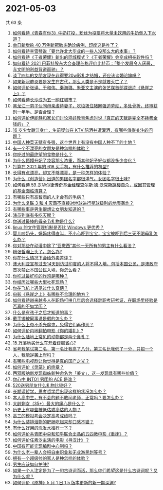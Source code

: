 # 2021-05-03

共 63 条

<!-- BEGIN -->
<!-- 最后更新时间 Mon May 03 2021 04:02:21 GMT+0800 (China Standard Time) -->

1. [如何看待《青春有你3》牛奶打投，粉丝为投票将大量未饮用的牛奶倒入下水道？](https://www.zhihu.com/question/457119531)
2. [单日新增逾 40 万例新冠肺炎确诊病例，印度这是咋了？](https://www.zhihu.com/question/457388433)
3. [如何看待李雪琴说「要允许北大毕业的一些人没那么大的本事」？](https://www.zhihu.com/question/457408234)
4. [如何看待《王者荣耀》新出的同城模式？《王者荣耀》会变成相亲软件吗？](https://www.zhihu.com/question/457261841)
5. [如何看待 2021
   巴菲特股东大会查理芒格评价比特币：「整个发展令人厌恶，与文明的利益背道而驰」？](https://www.zhihu.com/question/457486880)
6. [谈了四年的女朋友现在非得要20w彩礼才结婚，还应该谈婚论嫁吗？](https://www.zhihu.com/question/445096763)
7. [如果新冠肺炎要是发生在古代，那么人类是不是就要灭亡了？](https://www.zhihu.com/question/386034997)
8. [如何评价张译、于和伟、秦海璐、朱亚文主演的张艺谋首部谍战片《悬崖之上》？](https://www.zhihu.com/question/353797140)
9. [如何看待长沙成为五一网红城市？](https://www.zhihu.com/question/457303834)
10. [黑龙江一男子伙同母亲虐待妻子，吃垃圾住猪圈强迫劳动，多处骨折，终审获刑一年半。是否合理？](https://www.zhihu.com/question/457256890)
11. [如何评价伊能静和家长们讨论鸡娃教育焦虑时说「真正的天赋是完全不耗费金钱的」？](https://www.zhihu.com/question/457456468)
12. [16 岁少女跳江身亡，生前疑似在 KTV
    陪酒并遭灌酒，有哪些值得关注的问题？](https://www.zhihu.com/question/457401334)
13. [中国人种菜天赋有多强，这个世界上有没有中国人种不了的土地？](https://www.zhihu.com/question/457311138)
14. [有一个不漂亮的女朋友是种怎样的体验？](https://www.zhihu.com/question/27433657)
15. [你吃过的最绝望的食物是什么？](https://www.zhihu.com/question/266593795)
16. [为什么甄嬛升妃了妆容那么浓重，而其他妃子好似都没多少变化？](https://www.zhihu.com/question/457149850)
17. [打算在 2021 年的 618 买手机，有什么推荐的机型?](https://www.zhihu.com/question/451810139)
18. [长得有点漂亮，却又不够漂亮，是一种怎样的体验？](https://www.zhihu.com/question/64018902)
19. [为什么《创造营》出道的男团名字都很洋气，女团名字很土味?](https://www.zhihu.com/question/456581591)
20. [如何看待 59
    岁华尔街传奇基金经理查尔斯·德·沃克斯跳楼自杀，或因其管理的基金面临清算？](https://www.zhihu.com/question/457186328)
21. [有哪些只有高智商的人才会有的毛病？](https://www.zhihu.com/question/301999320)
22. [为什么复联 3 和 4 灭霸不直接对地球进行星球级别的地表轰炸？](https://www.zhihu.com/question/456909902)
23. [有哪些事是男生很想让女朋友知道的？](https://www.zhihu.com/question/426854994)
24. [演员到底有多吃天赋？](https://www.zhihu.com/question/443350396)
25. [你送过最棒的母亲节礼物是什么?](https://www.zhihu.com/question/276772445)
26. [linux 的文件管理机制是否比 Windows 更优秀？](https://www.zhihu.com/question/455934619)
27. [婴儿咬奶头，妈妈疼得直叫，不小心吓到宝宝，宝宝被吓到后三天不喝母乳怎么办？](https://www.zhihu.com/question/455850698)
28. [你对那些在动漫中除了“亚撒西”其他一无所有的男主有什么看法？](https://www.zhihu.com/question/457327327)
29. [粉张哲瀚上头了，怎么办?](https://www.zhihu.com/question/456001309)
30. [你在什么情况下会给外卖差评？](https://www.zhihu.com/question/456249786)
31. [澳大利亚宣布过去14天到访过印度的人将不得入境，包括本国公民，是澳政府首次禁止本国公民入境，你怎么看？](https://www.zhihu.com/question/457378118)
32. [你吃过最好吃的炸鸡是哪种？](https://www.zhihu.com/question/21348636)
33. [你经历过哪些大型社死现场？](https://www.zhihu.com/question/439032546)
34. [你在飞机上遇见过什么奇葩？](https://www.zhihu.com/question/25871260)
35. [电影《悬崖之上》有哪些不合理的地方？](https://www.zhihu.com/question/457310734)
36. [如何看待越来越多人在职场打拼几年后会选择辞职考研考证，在职场里经验是否真的不如学历？](https://www.zhihu.com/question/457426657)
37. [什么是有孩子之后才知道的事？](https://www.zhihu.com/question/456245328)
38. [戴手镯被同事说是假的怎么办？](https://www.zhihu.com/question/451834381)
39. [为什么上帝不杀光魔鬼，免得它们再作恶？](https://www.zhihu.com/question/64073160)
40. [如何评价内地翻拍电影《你的婚礼》?](https://www.zhihu.com/question/374474502)
41. [为什么陆地上常见的动物都是两个鼻孔？](https://www.zhihu.com/question/456066433)
42. [15 万落地买什么车开着舒服省心?](https://www.zhihu.com/question/441839447)
43. [省考我笔试第二名，第一名比我高了八分，第三名比我低了一分，只招一个人，我能逆袭上岸吗？](https://www.zhihu.com/question/325465519)
44. [有哪些电视剧让你觉得是真的国产之光？](https://www.zhihu.com/question/441124825)
45. [如何评价《灵笼》的终章？](https://www.zhihu.com/question/457072944)
46. [西双版纳新发现蜘蛛新种命名为「姜文」，这一发现具有哪些价值？](https://www.zhihu.com/question/457371552)
47. [你心中 INTO1 男团的 ACE 是谁？](https://www.zhihu.com/question/457313739)
48. [520送男朋友什么礼物比较好？](https://www.zhihu.com/question/321150247)
49. [长期读哲学，思考哲学后出现这样的状况怎么办？](https://www.zhihu.com/question/444004217)
50. [本人高中生，有不会的题不敢问老师，正常吗？要怎么办？](https://www.zhihu.com/question/448002468)
51. [大龄剩女（35+）最大的痛心是什么？](https://www.zhihu.com/question/440901341)
52. [历史上有哪些被低估或高估的人物？](https://www.zhihu.com/question/20775329)
53. [高三的模拟考会决定高考成绩吗？](https://www.zhihu.com/question/454776438)
54. [为什么装排泄物的肥肠吃起来却口感不错？](https://www.zhihu.com/question/344215207)
55. [有什么好用的洗发水推荐一下？](https://www.zhihu.com/question/264733291)
56. [如何评价共青团中央和知乎联合出品的五四微电影《重逢》？](https://www.zhihu.com/question/457512856)
57. [如何评价任素汐主演的电影《寻汉计》？](https://www.zhihu.com/question/452124896)
58. [中国有可能实现编剧中心制吗？](https://www.zhihu.com/question/380565544)
59. [为什么老一辈人会把自由职业和无业游民划等号？](https://www.zhihu.com/question/457466173)
60. [拥有一个超级帅的家人是种怎样的体验？](https://www.zhihu.com/question/62302912)
61. [男生应该如何护肤?](https://www.zhihu.com/question/439729685)
62. [如果一个人注定是为了一句古诗词而活，那么你们希望这是什么古诗词呢？又为什么呢？](https://www.zhihu.com/question/453413029)
63. [如何评价《原神》5 月 1 日 1.5 版本更新的新一期深渊?](https://www.zhihu.com/question/457415863)

<!-- END -->
